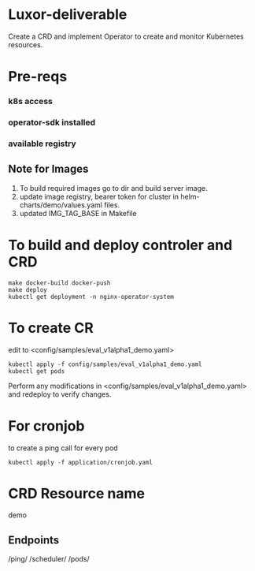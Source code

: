 # Luxor-deliverable
Create a CRD and implement Operator to create and monitor Kubernetes resources.

# Pre-reqs 
### k8s access 
### operator-sdk installed
### available registry
## Note for Images
1. To build required images go to <applications> dir and build server image. 
2. update image registry, bearer token for cluster in helm-charts/demo/values.yaml files.
3. updated IMG_TAG_BASE in Makefile


# To build and deploy controler and CRD
```
make docker-build docker-push
make deploy
kubectl get deployment -n nginx-operator-system
```
# To create CR
edit to <config/samples/eval_v1alpha1_demo.yaml>

```
kubectl apply -f config/samples/eval_v1alpha1_demo.yaml
kubectl get pods

```
Perform any modifications in <config/samples/eval_v1alpha1_demo.yaml> and redeploy to verify changes.

# For cronjob 
to create a ping call for every pod 
```
kubectl apply -f application/cronjob.yaml
```

# CRD Resource name
demo

## Endpoints 
/ping/ /scheduler/  /pods/


